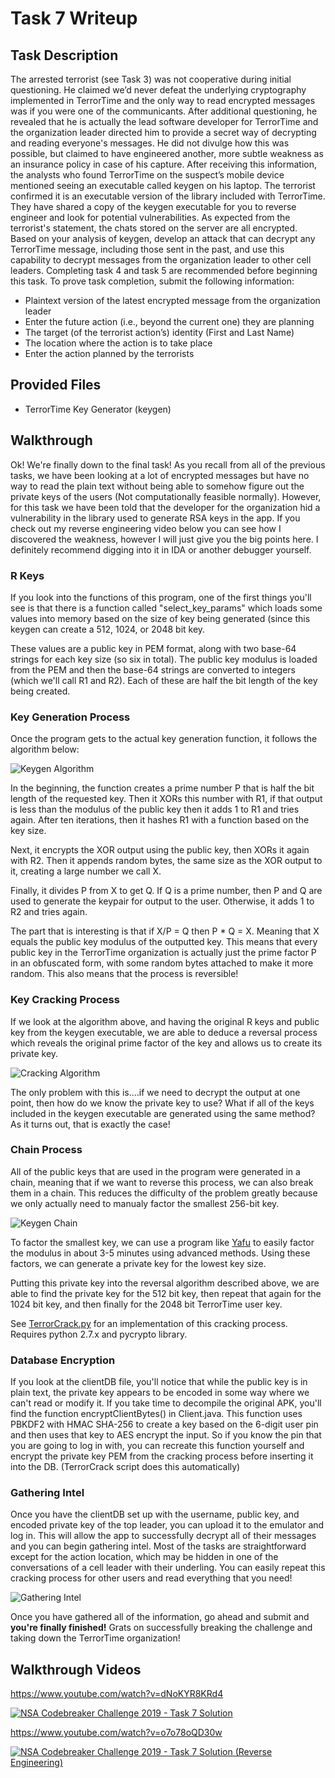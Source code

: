 # Task 7 Writeup

## Task Description

The arrested terrorist (see Task 3) was not cooperative during initial questioning. He claimed we’d never defeat the underlying cryptography implemented in TerrorTime and the only way to read encrypted messages was if you were one of the communicants. After additional questioning, he revealed that he is actually the lead software developer for TerrorTime and the organization leader directed him to provide a secret way of decrypting and reading everyone's messages. He did not divulge how this was possible, but claimed to have engineered another, more subtle weakness as an insurance policy in case of his capture. After receiving this information, the analysts who found TerrorTime on the suspect’s mobile device mentioned seeing an executable called keygen on his laptop. The terrorist confirmed it is an executable version of the library included with TerrorTime. They have shared a copy of the keygen executable for you to reverse engineer and look for potential vulnerabilities. As expected from the terrorist's statement, the chats stored on the server are all encrypted. Based on your analysis of keygen, develop an attack that can decrypt any TerrorTime message, including those sent in the past, and use this capability to decrypt messages from the organization leader to other cell leaders. Completing task 4 and task 5 are recommended before beginning this task. To prove task completion, submit the following information:

* Plaintext version of the latest encrypted message from the organization leader
* Enter the future action (i.e., beyond the current one) they are planning
* The target (of the terrorist action’s) identity (First and Last Name)
* The location where the action is to take place
* Enter the action planned by the terrorists

## Provided Files

* TerrorTime Key Generator (keygen)

## Walkthrough

Ok! We're finally down to the final task! As you recall from all of the previous tasks, we have been looking at a lot of encrypted messages but have no way to read the plain text without being able to somehow figure out the private keys of the users (Not computationally feasible normally). However, for this task we have been told that the developer for the organization hid a vulnerability in the library used to generate RSA keys in the app. If you check out my reverse engineering video below you can see how I discovered the weakness, however I will just give you the big points here. I definitely recommend digging into it in IDA or another debugger yourself.

### R Keys

If you look into the functions of this program, one of the first things you'll see is that there is a function called "select_key_params" which loads some values into memory based on the size of key being generated (since this keygen can create a 512, 1024, or 2048 bit key.

These values are a public key in PEM format, along with two base-64 strings for each key size (so six in total). The public key modulus is loaded from the PEM and then the base-64 strings are converted to integers (which we'll call R1 and R2). Each of these are half the bit length of the key being created.

### Key Generation Process

Once the program gets to the actual key generation function, it follows the algorithm below:

![Keygen Algorithm](images/create.png)

In the beginning, the function creates a prime number P that is half the bit length of the requested key. Then it XORs this number with R1, if that output is less than the modulus of the public key then it adds 1 to R1 and tries again. After ten iterations, then it hashes R1 with a function based on the key size.

Next, it encrypts the XOR output using the public key, then XORs it again with R2. Then it appends random bytes, the same size as the XOR output to it, creating a large number we call X.

Finally, it divides P from X to get Q. If Q is a prime number, then P and Q are used to generate the keypair for output to the user. Otherwise, it adds 1 to R2 and tries again.

The part that is interesting is that if X/P = Q then P * Q = X. Meaning that X equals the public key modulus of the outputted key. This means that every public key in the TerrorTime organization is actually just the prime factor P in an obfuscated form, with some random bytes attached to make it more random. This also means that the process is reversible!

### Key Cracking Process

If we look at the algorithm above, and having the original R keys and public key from the keygen executable, we are able to deduce a reversal process which reveals the original prime factor of the key and allows us to create its private key.

![Cracking Algorithm](images/crack.png)

The only problem with this is....if we need to decrypt the output at one point, then how do we know the private key to use? What if all of the keys included in the keygen executable are generated using the same method? As it turns out, that is exactly the case!

### Chain Process

All of the public keys that are used in the program were generated in a chain, meaning that if we want to reverse this process, we can also break them in a chain. This reduces the difficulty of the problem greatly because we only actually need to manualy factor the smallest 256-bit key.

![Keygen Chain](images/chain.png)

To factor the smallest key, we can use a program like [Yafu](https://github.com/DarkenCode/yafu) to easily factor the modulus in about 3-5 minutes using advanced methods. Using these factors, we can generate a private key for the lowest key size.

Putting this private key into the reversal algorithm described above, we are able to find the private key for the 512 bit key, then repeat that again for the 1024 bit key, and then finally for the 2048 bit TerrorTime user key.

See [TerrorCrack.py](TerrorCrack.py) for an implementation of this cracking process. Requires python 2.7.x and pycrypto library.

### Database Encryption

If you look at the clientDB file, you'll notice that while the public key is in plain text, the private key appears to be encoded in some way where we can't read or modify it. If you take time to decompile the original APK, you'll find the function encryptClientBytes() in Client.java. This function uses PBKDF2 with HMAC SHA-256 to create a key based on the 6-digit user pin and then uses that key to AES encrypt the input. So if you know the pin that you are going to log in with, you can recreate this function yourself and encrypt the private key PEM from the cracking process before inserting it into the DB. (TerrorCrack script does this automatically)

### Gathering Intel

Once you have the clientDB set up with the username, public key, and encoded private key of the top leader, you can upload it to the emulator and log in. This will allow the app to successfully decrypt all of their messages and you can begin gathering intel. Most of the tasks are straightforward except for the action location, which may be hidden in one of the conversations of a cell leader with their underling. You can easily repeat this cracking process for other users and read everything that you need!

![Gathering Intel](images/emulator.png)

Once you have gathered all of the information, go ahead and submit and **you're finally finished!** Grats on successfully breaking the challenge and taking down the TerrorTime organization!

## Walkthrough Videos
https://www.youtube.com/watch?v=dNoKYR8KRd4

[![NSA Codebreaker Challenge 2019 - Task 7 Solution](https://img.youtube.com/vi/dNoKYR8KRd4/0.jpg)](https://www.youtube.com/watch?v=dNoKYR8KRd4)

https://www.youtube.com/watch?v=o7o78oQD30w

[![NSA Codebreaker Challenge 2019 - Task 7 Solution (Reverse Engineering)](https://img.youtube.com/vi/o7o78oQD30w/0.jpg)](https://www.youtube.com/watch?v=o7o78oQD30w)

